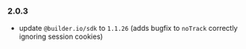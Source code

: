 ### 2.0.3

- update `@builder.io/sdk` to `1.1.26` (adds bugfix to `noTrack` correctly ignoring session cookies)
